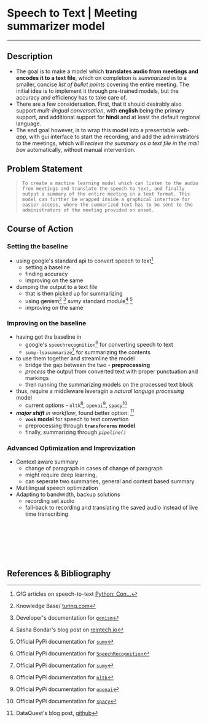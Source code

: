 # Speech to Text | Meeting summarizer model
---
## Description
* The goal is to make a model which **translates audio from meetings and encodes it to a text file**, which on completion is *summarized* in to a smaller, concise *list of bullet points* covering the entire meeting. The initial idea is to implement it through pre-trained models, but the accuracy and efficiency has to take care of.
* There are a few considersation. First, that it should desirably also support *mulit-lingual conversation*, with **english** being the primary support, and additional support for **hindi** and at least the default regional language.
* The end goal however, is to wrap this model into a presentable *web-app*, with gui interface to start the recording, and add the administrators to the meetings, which will *recieve the summary as a text file in the mail box* automatically, without manual intervention.

## Problem Statement
> `To create a machine learning model which can listen to the audio from meetings and translate the speech to text, and finally output a summary of the entire meeting in a text format. This model can further be wrapped inside a graphical interface for easier access, where the summarized text has to be sent to the administrators of the meeting provided on onset.`

## Course of Action
### Setting the baseline
* using google's standard api to convert speech to text[^1]
  * setting a baseline 
  * finding accuracy
  * improving on the same
* dumping the output to a text file
  * that is then picked up for summarizing
  * using ~~genism~~[^2] [^3] *sumy* standard module[^4] [^5]
  * improving on the same

### Improving on the baseline
* having got the baseline in 
  * google's `speechrecognition`[^6] for converting speech to text
  * `sumy-lsasummarize`[^7] for summarizing the contents
* to use them together and streamline the model
  * bridge the gap between the two - **preprocessing**
  * *process* the output from converted text with proper punctuation and markings
  * then running the summarizing models on the processed text block
* thus, require a middleware leveragin a *natural languge processing* model
  * current options - `nltk`[^8], `openai`[^9], `spacy`[^10]
* _**major shift** in workflow_, found better option: [^11]
  * **`vosk` model** for speech to text convertion
  * preprocessing through **`transforerms` model**
  * finally, summarizing through _`pipeline()`_

### Advanced Optimization and Improvization
* Context aware summary
  * change of paragraph in cases of change of paragraph
  * might require deep learning,
  * can seperate two summaries, general and context based summary
* Multilingual speech optimization
* Adapting to bandwidth, backup solutions
  * recording set audio 
  * fall-back to recording and translating the saved audio instead of live time transcribing

\
\
&nbsp;&nbsp;&nbsp;&nbsp;
---
## References & Bibliography
[^1]: GfG articles on speech-to-text [Python: Con...](https://www.geeksforgeeks.org/python-convert-speech-to-text-and-text-to-speech/)

[^2]: Knowledge Base/ [turing.com](https://www.turing.com/kb/5-powerful-text-summarization-techniques-in-python)

[^3]: Developer's documentation for [`genism`](https://radimrehurek.com/gensim/)

[^4]: Sasha Bondar's blog post on [reintech.io](https://reintech.io/blog/how-to-create-a-text-summarization-tool-with-sumy-tutorial-for-developers)

[^5]: Official PyPi documentation for [`sumy`](https://pypi.org/project/sumy/) 

[^6]: Official PyPi documentation for [`SpeechRecognition`](https://pypi.org/project/SpeechRecognition/)

[^7]: Official PyPi documentation for [`sumy`](https://pypi.org/project/sumy/)

[^8]: Official PyPi documentation for [`nltk`](https://pypi.org/project/nltk/)

[^9]: Official PyPi documentation for [`openai`](https://pypi.org/project/openai/)

[^10]: Official PyPi documentation for [`spacy`](https://pypi.org/project/spacy/)

[^11]: DataQuest's blog post, [github](https://github.com/dataquestio/project-walkthroughs/blob/master/speech_recognition/README.md)